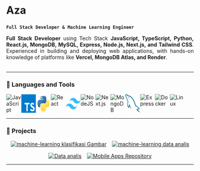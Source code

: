 # Aza

**`Full Stack Developer & Machine Learning Engineer`**

<div align="justify">
<strong>Full Stack Developer</strong> using Tech Stack <strong>JavaScript, TypeScript, Python, React.js, MongoDB, MySQL, Express, Node.js, Next.js, and Tailwind CSS</strong>. Experienced in building and deploying web applications, with hands-on knowledge of platforms like <strong>Vercel, MongoDB Atlas, and Render</strong>.
</div> <br />

---

### 🧰 Languages and Tools

<div align="justify" style="display: flex; flex-wrap: wrap; width: 100%;">
    <img alt="JavaScript" width="40px" src="https://cdn.jsdelivr.net/gh/devicons/devicon/icons/javascript/javascript-plain.svg" />
    <img alt="TypeScript" width="40px" src="https://github.com/devicons/devicon/blob/v2.16.0/icons/typescript/typescript-original.svg" />
    <img alt="Python" width="40px" src="https://github.com/devicons/devicon/blob/v2.16.0/icons/python/python-original.svg" />
    <img alt="React" width="40px" src="https://cdn.jsdelivr.net/gh/devicons/devicon/icons/react/react-original.svg" />
    <img alt="TailwindCSS" width="40px" src="https://github.com/devicons/devicon/blob/v2.16.0/icons/tailwindcss/tailwindcss-original.svg" />
    <img alt="NodeJS" width="40px" src="https://cdn.jsdelivr.net/gh/devicons/devicon/icons/nodejs/nodejs-original.svg" />
    <img alt="Next.js" width="40px" src="https://cdn.jsdelivr.net/gh/devicons/devicon/icons/nextjs/nextjs-original.svg" />
    <img alt="MongoDB" width="40px" src="https://cdn.jsdelivr.net/gh/devicons/devicon/icons/mongodb/mongodb-plain.svg" />
    <img alt="MySQL" width="40px" src="https://github.com/devicons/devicon/blob/v2.16.0/icons/mysql/mysql-original.svg" />
    <img alt="Express" width="40px" src="https://cdn.jsdelivr.net/gh/devicons/devicon/icons/express/express-original.svg" />
    <img alt="Docker" width="40px" src="https://cdn.jsdelivr.net/gh/devicons/devicon/icons/docker/docker-original.svg" />
    <img alt="Linux" width="40px" src="https://cdn.jsdelivr.net/gh/devicons/devicon/icons/linux/linux-original.svg" />
</div>

---

### 📂 Projects

<div align="center" style="display: flex; flex-wrap: wrap; justify-content: center; gap: 15px;">
    <a href="https://github.com/AZWALUWU/submission-machine-learning">
        <img src="https://github-readme-stats.vercel.app/api/pin/?username=AZWALUWU&repo=submission-machine-learning" alt="machine-learning klasifikasi Gambar" width="400px" />
    </a>
    <a href="https://github.com/AZWALUWU/submission_project">
        <img src="https://github-readme-stats.vercel.app/api/pin/?username=AZWALUWU&repo=submission_project" alt="machine-learning data analis" width="400px" />
    </a>
    <a href="https://github.com/AZWALUWU/Submission-data-analisis">
        <img src="https://github-readme-stats.vercel.app/api/pin/?username=AZWALUWU&repo=Submission-data-analisis" alt="Data analis" width="400px" />
    </a>
    <a href="https://github.com/AZWALUWU/Mobile-Apps">
        <img src="https://github-readme-stats.vercel.app/api/pin/?username=AZWALUWU&repo=Mobile-Apps" alt="Mobile Apps Repository" width="400px" />
    </a>
</div>

---
